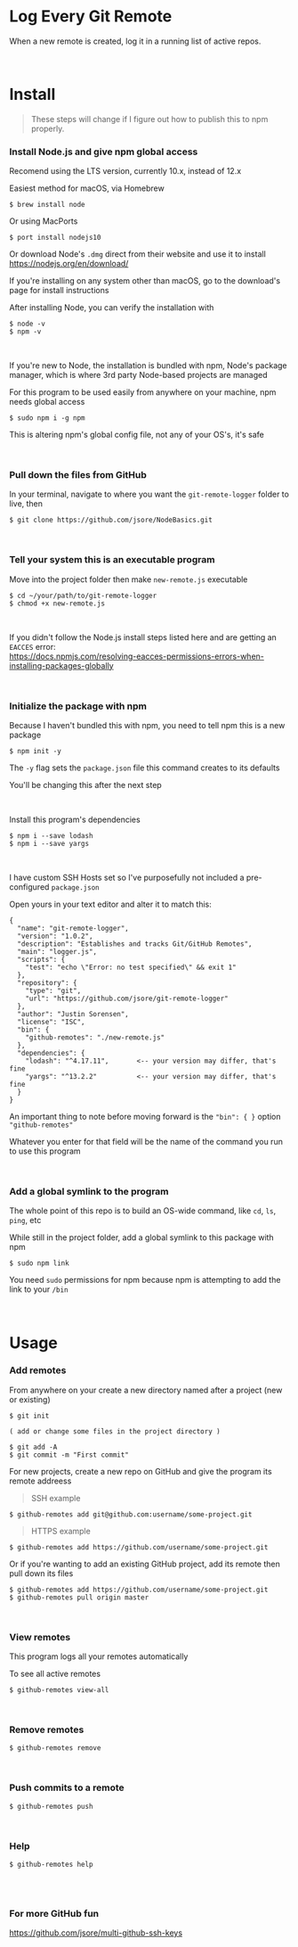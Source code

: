 # Log Every Git Remote

When a new remote is created, log it in a running list of active repos.

<br>

# Install

> These steps will change if I figure out how to publish this to npm properly.

### Install Node.js and give npm global access

Recomend using the LTS version, currently 10.x, instead of 12.x

Easiest method for macOS, via Homebrew
```
$ brew install node
```

Or using MacPorts
```
$ port install nodejs10
```

Or download Node's `.dmg` direct from their website and use it to install<br>
https://nodejs.org/en/download/


If you're installing on any system other than macOS, go to the download's page
for install instructions

After installing Node, you can verify the installation with
```
$ node -v
$ npm -v
```

<br>

If you're new to Node, the installation is bundled with npm, Node's package manager,
which is where 3rd party Node-based projects are managed

For this program to be used easily from anywhere on your machine, npm needs global access
```
$ sudo npm i -g npm
```

This is altering npm's global config file, not any of your OS's, it's safe


<br>

### Pull down the files from GitHub

In your terminal, navigate to where you want the `git-remote-logger` folder to live, then
```
$ git clone https://github.com/jsore/NodeBasics.git
```

<br>

### Tell your system this is an executable program

Move into the project folder then make `new-remote.js` executable
```
$ cd ~/your/path/to/git-remote-logger
$ chmod +x new-remote.js
```

<br>

If you didn't follow the Node.js install steps listed here and are getting an `EACCES` error:<br>
https://docs.npmjs.com/resolving-eacces-permissions-errors-when-installing-packages-globally

<br>

### Initialize the package with npm

Because I haven't bundled this with npm, you need to tell npm this is a new package
```
$ npm init -y
```

The `-y` flag sets the `package.json` file this command creates to its defaults

You'll be changing this after the next step

<br>

Install this program's dependencies
```
$ npm i --save lodash
$ npm i --save yargs
```

<br>

I have custom SSH Hosts set so I've purposefully not included a pre-configured `package.json`

Open yours in your text editor and alter it to match this:
```
{
  "name": "git-remote-logger",
  "version": "1.0.2",
  "description": "Establishes and tracks Git/GitHub Remotes",
  "main": "logger.js",
  "scripts": {
    "test": "echo \"Error: no test specified\" && exit 1"
  },
  "repository": {
    "type": "git",
    "url": "https://github.com/jsore/git-remote-logger"
  },
  "author": "Justin Sorensen",
  "license": "ISC",
  "bin": {
    "github-remotes": "./new-remote.js"
  },
  "dependencies": {
    "lodash": "^4.17.11",       <-- your version may differ, that's fine
    "yargs": "^13.2.2"          <-- your version may differ, that's fine
  }
}
```

An important thing to note before moving forward is the `"bin": { }` option `"github-remotes"`

Whatever you enter for that field will be the name of the command you run to use this program

<br>

### Add a global symlink to the program

The whole point of this repo is to build an OS-wide command, like `cd`, `ls`, `ping`, etc

While still in the project folder, add a global symlink to this package with npm
```
$ sudo npm link
```

You need `sudo` permissions for npm because npm is attempting to add the link to your `/bin`

<br>

# Usage

### Add remotes

From anywhere on your create a new directory named after a project (new or existing)

```
$ git init

( add or change some files in the project directory )

$ git add -A
$ git commit -m "First commit"
```

For new projects, create a new repo on GitHub and give the program its remote addreess

> SSH example
```
$ github-remotes add git@github.com:username/some-project.git
```

> HTTPS example
```
$ github-remotes add https://github.com/username/some-project.git
```

Or if you're wanting to add an existing GitHub project, add its remote then pull down its files
```
$ github-remotes add https://github.com/username/some-project.git
$ github-remotes pull origin master
```

<br>

### View remotes

This program logs all your remotes automatically

To see all active remotes
```
$ github-remotes view-all
```

<br>

### Remove remotes

```
$ github-remotes remove
```

<br>

### Push commits to a remote

```
$ github-remotes push
```

<br>

### Help

```
$ github-remotes help
```

<br><br>

### For more GitHub fun

https://github.com/jsore/multi-github-ssh-keys